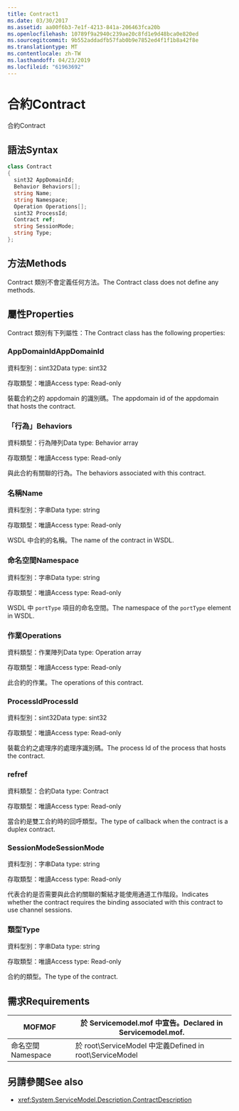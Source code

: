 ```yaml
---
title: Contract1
ms.date: 03/30/2017
ms.assetid: aa00f6b3-7e1f-4213-841a-206463fca20b
ms.openlocfilehash: 10789f9a2940c239ae20c8fd1e9d48bca0e820ed
ms.sourcegitcommit: 9b552addadfb57fab0b9e7852ed4f1f1b8a42f8e
ms.translationtype: MT
ms.contentlocale: zh-TW
ms.lasthandoff: 04/23/2019
ms.locfileid: "61963692"
---
```

# <a name="contract"></a><span data-ttu-id="c11bc-102">合約</span><span class="sxs-lookup"><span data-stu-id="c11bc-102">Contract</span></span>
<span data-ttu-id="c11bc-103">合約</span><span class="sxs-lookup"><span data-stu-id="c11bc-103">Contract</span></span>  
  
## <a name="syntax"></a><span data-ttu-id="c11bc-104">語法</span><span class="sxs-lookup"><span data-stu-id="c11bc-104">Syntax</span></span>  
  
```csharp
class Contract  
{  
  sint32 AppDomainId;  
  Behavior Behaviors[];  
  string Name;  
  string Namespace;  
  Operation Operations[];  
  sint32 ProcessId;  
  Contract ref;  
  string SessionMode;  
  string Type;  
};  
```  
  
## <a name="methods"></a><span data-ttu-id="c11bc-105">方法</span><span class="sxs-lookup"><span data-stu-id="c11bc-105">Methods</span></span>  
 <span data-ttu-id="c11bc-106">Contract 類別不會定義任何方法。</span><span class="sxs-lookup"><span data-stu-id="c11bc-106">The Contract class does not define any methods.</span></span>  
  
## <a name="properties"></a><span data-ttu-id="c11bc-107">屬性</span><span class="sxs-lookup"><span data-stu-id="c11bc-107">Properties</span></span>  
 <span data-ttu-id="c11bc-108">Contract 類別有下列屬性：</span><span class="sxs-lookup"><span data-stu-id="c11bc-108">The Contract class has the following properties:</span></span>  
  
### <a name="appdomainid"></a><span data-ttu-id="c11bc-109">AppDomainId</span><span class="sxs-lookup"><span data-stu-id="c11bc-109">AppDomainId</span></span>  
 <span data-ttu-id="c11bc-110">資料型別：sint32</span><span class="sxs-lookup"><span data-stu-id="c11bc-110">Data type: sint32</span></span>  
  
 <span data-ttu-id="c11bc-111">存取類型：唯讀</span><span class="sxs-lookup"><span data-stu-id="c11bc-111">Access type: Read-only</span></span>  
  
 <span data-ttu-id="c11bc-112">裝載合約之的 appdomain 的識別碼。</span><span class="sxs-lookup"><span data-stu-id="c11bc-112">The appdomain id of the appdomain that hosts the contract.</span></span>  
  
### <a name="behaviors"></a><span data-ttu-id="c11bc-113">「行為」</span><span class="sxs-lookup"><span data-stu-id="c11bc-113">Behaviors</span></span>  
 <span data-ttu-id="c11bc-114">資料類型：行為陣列</span><span class="sxs-lookup"><span data-stu-id="c11bc-114">Data type: Behavior array</span></span>  
  
 <span data-ttu-id="c11bc-115">存取類型：唯讀</span><span class="sxs-lookup"><span data-stu-id="c11bc-115">Access type: Read-only</span></span>  
  
 <span data-ttu-id="c11bc-116">與此合約有關聯的行為。</span><span class="sxs-lookup"><span data-stu-id="c11bc-116">The behaviors associated with this contract.</span></span>  
  
### <a name="name"></a><span data-ttu-id="c11bc-117">名稱</span><span class="sxs-lookup"><span data-stu-id="c11bc-117">Name</span></span>  
 <span data-ttu-id="c11bc-118">資料型別：字串</span><span class="sxs-lookup"><span data-stu-id="c11bc-118">Data type: string</span></span>  
  
 <span data-ttu-id="c11bc-119">存取類型：唯讀</span><span class="sxs-lookup"><span data-stu-id="c11bc-119">Access type: Read-only</span></span>  
  
 <span data-ttu-id="c11bc-120">WSDL 中合約的名稱。</span><span class="sxs-lookup"><span data-stu-id="c11bc-120">The name of the contract in WSDL.</span></span>  
  
### <a name="namespace"></a><span data-ttu-id="c11bc-121">命名空間</span><span class="sxs-lookup"><span data-stu-id="c11bc-121">Namespace</span></span>  
 <span data-ttu-id="c11bc-122">資料型別：字串</span><span class="sxs-lookup"><span data-stu-id="c11bc-122">Data type: string</span></span>  
  
 <span data-ttu-id="c11bc-123">存取類型：唯讀</span><span class="sxs-lookup"><span data-stu-id="c11bc-123">Access type: Read-only</span></span>  
  
 <span data-ttu-id="c11bc-124">WSDL 中 `portType` 項目的命名空間。</span><span class="sxs-lookup"><span data-stu-id="c11bc-124">The namespace of the `portType` element in WSDL.</span></span>  
  
### <a name="operations"></a><span data-ttu-id="c11bc-125">作業</span><span class="sxs-lookup"><span data-stu-id="c11bc-125">Operations</span></span>  
 <span data-ttu-id="c11bc-126">資料類型：作業陣列</span><span class="sxs-lookup"><span data-stu-id="c11bc-126">Data type: Operation array</span></span>  
  
 <span data-ttu-id="c11bc-127">存取類型：唯讀</span><span class="sxs-lookup"><span data-stu-id="c11bc-127">Access type: Read-only</span></span>  
  
 <span data-ttu-id="c11bc-128">此合約的作業。</span><span class="sxs-lookup"><span data-stu-id="c11bc-128">The operations of this contract.</span></span>  
  
### <a name="processid"></a><span data-ttu-id="c11bc-129">ProcessId</span><span class="sxs-lookup"><span data-stu-id="c11bc-129">ProcessId</span></span>  
 <span data-ttu-id="c11bc-130">資料型別：sint32</span><span class="sxs-lookup"><span data-stu-id="c11bc-130">Data type: sint32</span></span>  
  
 <span data-ttu-id="c11bc-131">存取類型：唯讀</span><span class="sxs-lookup"><span data-stu-id="c11bc-131">Access type: Read-only</span></span>  
  
 <span data-ttu-id="c11bc-132">裝載合約之處理序的處理序識別碼。</span><span class="sxs-lookup"><span data-stu-id="c11bc-132">The process Id of the process that hosts the contract.</span></span>  
  
### <a name="ref"></a><span data-ttu-id="c11bc-133">ref</span><span class="sxs-lookup"><span data-stu-id="c11bc-133">ref</span></span>  
 <span data-ttu-id="c11bc-134">資料類型：合約</span><span class="sxs-lookup"><span data-stu-id="c11bc-134">Data type: Contract</span></span>  
  
 <span data-ttu-id="c11bc-135">存取類型：唯讀</span><span class="sxs-lookup"><span data-stu-id="c11bc-135">Access type: Read-only</span></span>  
  
 <span data-ttu-id="c11bc-136">當合約是雙工合約時的回呼類型。</span><span class="sxs-lookup"><span data-stu-id="c11bc-136">The type of callback when the contract is a duplex contract.</span></span>  
  
### <a name="sessionmode"></a><span data-ttu-id="c11bc-137">SessionMode</span><span class="sxs-lookup"><span data-stu-id="c11bc-137">SessionMode</span></span>  
 <span data-ttu-id="c11bc-138">資料型別：字串</span><span class="sxs-lookup"><span data-stu-id="c11bc-138">Data type: string</span></span>  
  
 <span data-ttu-id="c11bc-139">存取類型：唯讀</span><span class="sxs-lookup"><span data-stu-id="c11bc-139">Access type: Read-only</span></span>  
  
 <span data-ttu-id="c11bc-140">代表合約是否需要與此合約關聯的繫結才能使用通道工作階段。</span><span class="sxs-lookup"><span data-stu-id="c11bc-140">Indicates whether the contract requires the binding associated with this contract to use channel sessions.</span></span>  
  
### <a name="type"></a><span data-ttu-id="c11bc-141">類型</span><span class="sxs-lookup"><span data-stu-id="c11bc-141">Type</span></span>  
 <span data-ttu-id="c11bc-142">資料型別：字串</span><span class="sxs-lookup"><span data-stu-id="c11bc-142">Data type: string</span></span>  
  
 <span data-ttu-id="c11bc-143">存取類型：唯讀</span><span class="sxs-lookup"><span data-stu-id="c11bc-143">Access type: Read-only</span></span>  
  
 <span data-ttu-id="c11bc-144">合約的類型。</span><span class="sxs-lookup"><span data-stu-id="c11bc-144">The type of the contract.</span></span>  
  
## <a name="requirements"></a><span data-ttu-id="c11bc-145">需求</span><span class="sxs-lookup"><span data-stu-id="c11bc-145">Requirements</span></span>  
  
|<span data-ttu-id="c11bc-146">MOF</span><span class="sxs-lookup"><span data-stu-id="c11bc-146">MOF</span></span>|<span data-ttu-id="c11bc-147">於 Servicemodel.mof 中宣告。</span><span class="sxs-lookup"><span data-stu-id="c11bc-147">Declared in Servicemodel.mof.</span></span>|  
|---------|-----------------------------------|  
|<span data-ttu-id="c11bc-148">命名空間</span><span class="sxs-lookup"><span data-stu-id="c11bc-148">Namespace</span></span>|<span data-ttu-id="c11bc-149">於 root\ServiceModel 中定義</span><span class="sxs-lookup"><span data-stu-id="c11bc-149">Defined in root\ServiceModel</span></span>|  
  
## <a name="see-also"></a><span data-ttu-id="c11bc-150">另請參閱</span><span class="sxs-lookup"><span data-stu-id="c11bc-150">See also</span></span>

- <xref:System.ServiceModel.Description.ContractDescription>

